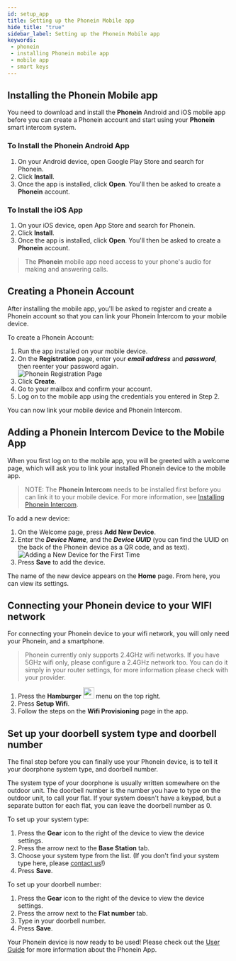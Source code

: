 ```yaml
---
id: setup_app
title: Setting up the Phonein Mobile app
hide_title: "true"
sidebar_label: Setting up the Phonein Mobile app
keywords: 
 - phonein
 - installing Phonein mobile app
 - mobile app
 - smart keys
---
```


## Installing the Phonein Mobile app

You need to download and install the **Phonein** Android and iOS mobile app before you can create a Phonein account and start using your **Phonein** smart intercom system. 

### To Install the Phonein Android App
1. On your Android device, open Google Play Store and search for Phonein. 
1. Click **Install**.
1. Once the app is installed, click **Open**. You'll then be asked to create a **Phonein** account. 

### To Install the iOS App
1. On your iOS device, open App Store and search for Phonein.
1. Click **Install**.
1. Once the app is installed, click **Open**. You'll then be asked to create a **Phonein** account. 

> The **Phonein** mobile app need access to your phone's audio for making and answering calls.
<!-- Here, you can include the information about accepting the permissions requests for the microphone, which is necessary as it is needed for to be able to speak to the guests, and the user's location, which we need to auto fill the wifi SSID and make wifi configuration a bit easier, but is not necessary. Whichever items are listed when you install the app. -->

## Creating a Phonein Account

After installing the mobile app, you'll be asked to register and create a Phonein account so that you can link your Phonein Intercom to your mobile device.

To create a Phonein Account:

1. Run the app installed on your mobile device.
1. On the **Registration** page, enter your ***email address*** and ***password***, then reenter your password again.  
![Phonein Registration Page](/img/registration_edited.jpg)  
1. Click **Create**.
1. Go to your mailbox and confirm your account. 
1. Log on to the mobile app using the credentials you entered in Step 2.

You can now link your mobile device and Phonein Intercom. 

## Adding a Phonein Intercom Device to the Mobile App

When you first log on to the mobile app, you will be greeted with a welcome page, which will ask you to link your installed Phonein device to the mobile app.

> NOTE: The **Phonein Intercom** needs to be installed first before you can link it to your mobile device. For more information, see [Installing Phonein Intercom](/InstallationGuide/installing_phonein).

To add a new device:

1. On the Welcome page, press **Add New Device**.
1. Enter the ***Device Name***, and the ***Device UUID*** (you can find the UUID on the back of the Phonein device as a QR code, and as text).  
![Adding a New Device for the First Time](/img/add_a_new_device.jpg)  
1. Press **Save** to add the device.

The name of the new device appears on the **Home** page. From here, you can view its settings.

## Connecting your Phonein device to your WIFI network

For connecting your Phonein device to your wifi network, you will only need your Phonein, and a smartphone.

> Phonein currently only supports 2.4GHz wifi networks. If you have 5GHz wifi only, please configure a 2.4GHz network too. You can do it simply in your router settings, for more information please check with your provider.

1. Press the **Hamburger** <img src="/img/hamburger.jpg" width="25" /> menu on the top right.
1. Press **Setup Wifi**.
1. Follow the steps on the **Wifi Provisioning** page in the app.

## Set up your doorbell system type and doorbell number

The final step before you can finally use your Phonein device, is to tell it your doorphone system type, and doorbell number.

The system type of your doorphone is usually written somewhere on the outdoor unit.
The doorbell number is the number you have to type on the outdoor unit, to call your flat. If your system doesn't have a keypad, but a separate button for each flat, you can leave the doorbell number as 0.

To set up your system type:
1. Press the **Gear** icon to the right of the device to view the device settings.
1. Press the arrow next to the **Base Station** tab.
1. Choose your system type from the list. (If you don't find your system type here, please [contact us](mailto:contact@phonein.io)!)
1. Press **Save**.

To set up your doorbell number:
1. Press the **Gear** icon to the right of the device to view the device settings.
1. Press the arrow next to the **Flat number** tab.
1. Type in your doorbell number.
1. Press **Save**.


Your Phonein device is now ready to be used!
Please check out the [User Guide](/UserGuide/using_app) for more information about the Phonein App.
